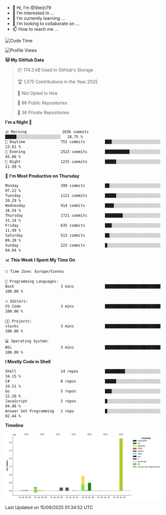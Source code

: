 - 👋 Hi, I’m @Stelzi79
- 👀 I’m interested in ...
- 🌱 I’m currently learning ...
- 💞️ I’m looking to collaborate on ...
- 📫 How to reach me ...

<!--START_SECTION:waka-->
![Code Time](http://img.shields.io/badge/Code%20Time-1%2C144%20hrs%2038%20mins-blue)

![Profile Views](http://img.shields.io/badge/Profile%20Views-0-blue)

**🐱 My GitHub Data** 

> 📦 174.3 kB Used in GitHub's Storage 
 > 
> 🏆 1,375 Contributions in the Year 2025
 > 
> 🚫 Not Opted to Hire
 > 
> 📜 86 Public Repositories 
 > 
> 🔑 36 Private Repositories 
 > 
**I'm a Night 🦉** 

```text
🌞 Morning                1036 commits        █████░░░░░░░░░░░░░░░░░░░░   18.75 % 
🌆 Daytime                752 commits         ███░░░░░░░░░░░░░░░░░░░░░░   13.61 % 
🌃 Evening                2523 commits        ███████████░░░░░░░░░░░░░░   45.66 % 
🌙 Night                  1215 commits        █████░░░░░░░░░░░░░░░░░░░░   21.99 % 
```
📅 **I'm Most Productive on Thursday** 

```text
Monday                   399 commits         ██░░░░░░░░░░░░░░░░░░░░░░░   07.22 % 
Tuesday                  1121 commits        █████░░░░░░░░░░░░░░░░░░░░   20.29 % 
Wednesday                914 commits         ████░░░░░░░░░░░░░░░░░░░░░   16.54 % 
Thursday                 1721 commits        ████████░░░░░░░░░░░░░░░░░   31.14 % 
Friday                   635 commits         ███░░░░░░░░░░░░░░░░░░░░░░   11.49 % 
Saturday                 513 commits         ██░░░░░░░░░░░░░░░░░░░░░░░   09.28 % 
Sunday                   223 commits         █░░░░░░░░░░░░░░░░░░░░░░░░   04.04 % 
```


📊 **This Week I Spent My Time On** 

```text
🕑︎ Time Zone: Europe/Vienna

💬 Programming Languages: 
Bash                     3 mins              █████████████████████████   100.00 % 

🔥 Editors: 
VS Code                  3 mins              █████████████████████████   100.00 % 

🐱‍💻 Projects: 
stacks                   3 mins              █████████████████████████   100.00 % 

💻 Operating System: 
WSL                      3 mins              █████████████████████████   100.00 % 
```

**I Mostly Code in Shell** 

```text
Shell                    14 repos            █████████░░░░░░░░░░░░░░░░   34.15 % 
C#                       8 repos             █████░░░░░░░░░░░░░░░░░░░░   19.51 % 
Go                       5 repos             ███░░░░░░░░░░░░░░░░░░░░░░   12.20 % 
JavaScript               2 repos             █░░░░░░░░░░░░░░░░░░░░░░░░   04.88 % 
Answer Set Programming   1 repo              █░░░░░░░░░░░░░░░░░░░░░░░░   02.44 % 
```



**Timeline**

![Lines of Code chart](https://raw.githubusercontent.com/Stelzi79/Stelzi79/main/assets/bar_graph.png)


 Last Updated on 15/09/2025 01:34:52 UTC
<!--END_SECTION:waka-->

<!---
Stelzi79/Stelzi79 is a ✨ special ✨ repository because its `README.md` (this file) appears on your GitHub profile.
You can click the Preview link to take a look at your changes.
--->
